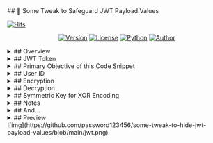 
  <summary>## 🌟 Some Tweak to Safeguard JWT Payload Values</summary>

[![Hits](https://hits.seeyoufarm.com/api/count/incr/badge.svg?url=https%3A%2F%2Fgithub.com%2Fpassword123456%2Fsome-tweak-to-hide-jwt-payload-values&count_bg=%2379C83D&title_bg=%23555555&icon=&icon_color=%23E7E7E7&title=hits&edge_flat=false)](https://hits.seeyoufarm.com)

<p align="center">
  <a href="https://github.com/password123456/some-tweak-to-hide-jwt-payload-values"><img title="Version" src="https://img.shields.io/badge/Version-1.0.0-darkblue?style=for-the-badge&logo="></a>
  <a href="https://github.com/password123456/some-tweak-to-hide-jwt-payload-values/blob/main/LICENSE"><img title="License" src="https://img.shields.io/badge/License-MIT-darkblue?style=for-the-badge&logo=mit"></a>
  <a href=""><img title="Python" src="https://img.shields.io/badge/Python-3.9-blue?style=for-the-badge&logo=python"></a>
  <a href="https://github.com/password123456"><img title="Author" src="https://img.shields.io/badge/Author-password123456-blue?style=for-the-badge&logo=github"></a>
</p>

<details id="overview">
  <summary>## Overview</summary>

This repository explores innovative approaches to fortify the security of JSON Web Token (JWT) payload decoding. By dynamically altering the payload values, the decoded output remains unintelligible, thwarting attempts at unauthorized access.

</details>

<details id="what-is-a-jwt-token">
  <summary>## JWT Token</summary>

A JSON Web Token (JWT, pronounced "jot") is a compact and URL-safe way of passing a JSON message between two parties. It's a standard, defined in RFC 7519. The token is a long string, divided into parts separated by dots. Each part is base64 URL-encoded.

</details>

<details id="primary-objective-of-this-code-snippet">
  <summary>## Primary Objective of this Code Snippet</summary>

This code snippet offers a tweak perspective aiming to enhance the security of the payload section when decoding JWT tokens, where the stored keys are visible in plaintext. This code snippet provides a tweak perspective aiming to enhance the security of the payload section when decoding JWT tokens. Typically, the payload section appears in plaintext when decoded from the JWT token (base64). The main objective is to lightly encrypt or obfuscate the payload values, making it difficult to discern their meaning. The intention is to ensure that even if someone attempts to decode the payload values, they cannot do so easily.

</details>

<details id="userid">
  <summary>## User ID</summary>

- The code snippet targets the key named "userid" stored in the payload section as an example.
- The choice of "userid" stems from its frequent use for user identification or authentication purposes after validating the token's validity (e.g., ensuring it has not expired).

</details>

<details id="encryption">
  <summary>## Encryption</summary>

- The timestamp is hashed and then encrypted by performing a bitwise XOR operation with the user ID.
- XOR operation is performed using a symmetric key.
- The resulting value is then encoded using Base64.

</details>

<details id="decryption">
  <summary>## Decryption</summary>

- Encrypted data is decoded using Base64.
- Decryption is performed by XOR operation with the symmetric key.
- The original user ID and hashed timestamp are revealed in plaintext.
- The user ID part is extracted by splitting at the "|" delimiter for relevant use and purposes.

</details>

<details id="symmetric-key-for-xor-encoding">
  <summary>## Symmetric Key for XOR Encoding</summary>

- Various materials can be utilized for this key.
- It could be a salt used in conventional password hashing, an arbitrary random string, a generated UUID, or any other suitable material.
- However, this key should be securely stored in the database management system (DBMS).

</details>

<details id="notes">
  <summary>## Notes</summary>

- This code snippet is created for educational purposes and serves as a starting point for ideas rather than being inherently secure.
- It provides a level of security beyond plaintext visibility but does not guarantee absolute safety.

</details>

<details id="and">
  <summary>## And...</summary>

```python
# In the example, the key is shown as { 'userid': 'random_value' },
# making it apparent that it represents a user ID.

# However, this is merely for illustrative purposes.

# In practice, a predetermined and undisclosed name is typically used.
# For example, 'a': 'changing_random_value'
```

</details>

<details id="preview">
  <summary>## Preview</summary>

```bash
# Run the example
python3 main.py

- Current Unix Timestamp: 1709160368
- Current Unix Timestamp to Human Readable: 2024-02-29 07:46:08

- userid: 23243232
- XOR Symmetric key: b'generally_user_salt_or_hash_or_random_uuid_this_value_must_be_in_dbms'
- JWT Secret key: yes_your_service_jwt_secret_key

- Encoded UserID and Timestamp: VVZcUUFTX14FOkdEUUFpEVZfTWwKEGkLUxUKawtHOkAAW1RXDGYWQAo=
- Decoded UserID and Hashed Timestamp: 23243232|e27436b7393eb6c2fb4d5e2a508a9c5c

- JWT Token: eyJhbGciOiJIUzI1NiIsInR5cCI6IkpXVCJ9.eyJ0aW1lc3RhbXAiOiIyMDI0LTAyLTI5IDA3OjQ2OjA4IiwidXNlcmlkIjoiVlZaY1VVRlRYMTRGT2tkRVVVRnBFVlpmVFd3S0VHa0xVeFVLYXd0SE9rQUFXMVJYREdZV1FBbz0ifQ.bM_6cBZHdXhMZjyefr6YO5n5X51SzXjyBUEzFiBaZ7Q
- Decoded JWT: {'timestamp': '2024-02-29 07:46:08', 'userid': 'VVZcUUFTX14FOkdEUUFpEVZfTWwKEGkLUxUKawtHOkAAW1RXDGYWQAo='}

# run again
- Decoded JWT: {'timestamp': '2024-02-29 08:16:36', 'userid': 'VVZcUUFTX14FaRNAVBRpRQcORmtWRGleVUtRZlYXaBZZCgYOWGlDR10='}
- Decoded JWT: {'timestamp': '2024-02-29 08:16:51', 'userid': 'VVZcUUFTX14FZxMRVUdnEgJZEmxfRztRVUBabAsRZkdVVlJWWztGQVA='}
- Decoded JWT: {'timestamp': '2024-02-29 08:17:01', 'userid': 'VVZcUUFTX14FbxYQUkM8RVRZEmkLRWsNUBYNb1sQPREFDFYKDmYRQV4='}
- Decoded JWT: {'timestamp': '2024-02-29 08:17:09', 'userid': 'VVZcUUFTX14FbUNEVEVqEFlaTGoKQjxZBRULOlpGPUtSClALWD5GRAs='}
```

</details>
![img](https://github.com/password123456/some-tweak-to-hide-jwt-payload-values/blob/main/jwt.png)
